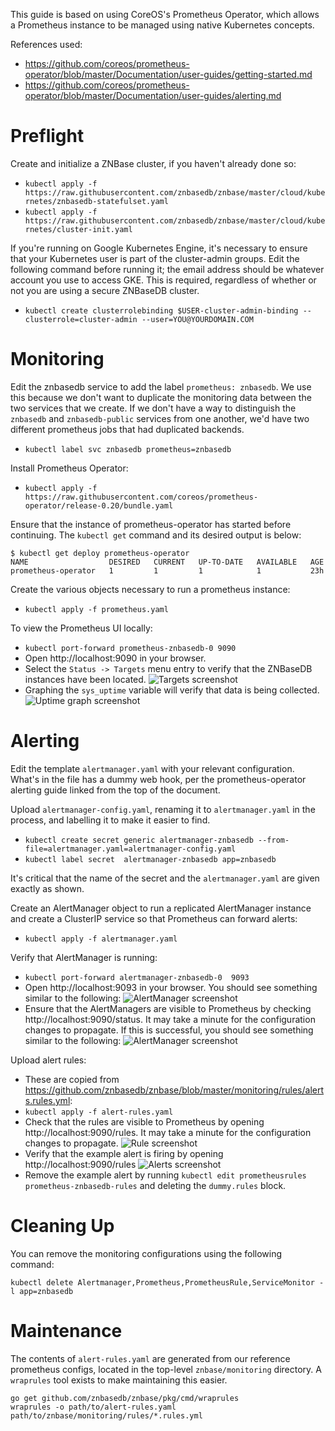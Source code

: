 This guide is based on using CoreOS's Prometheus Operator, which allows
a Prometheus instance to be managed using native Kubernetes concepts.


References used:
* https://github.com/coreos/prometheus-operator/blob/master/Documentation/user-guides/getting-started.md
* https://github.com/coreos/prometheus-operator/blob/master/Documentation/user-guides/alerting.md

# Preflight

Create and initialize a ZNBase cluster, if you haven't already done
so:
* `kubectl apply -f
https://raw.githubusercontent.com/znbasedb/znbase/master/cloud/kubernetes/znbasedb-statefulset.yaml`
* `kubectl apply -f
https://raw.githubusercontent.com/znbasedb/znbase/master/cloud/kubernetes/cluster-init.yaml`


If you're running on Google Kubernetes Engine, it's necessary to ensure
that your Kubernetes user is part of the cluster-admin groups.  Edit the
following command before running it; the email address should be
whatever account you use to access GKE.  This is required, regardless
of whether or not you are using a secure ZNBaseDB cluster.
* `kubectl create clusterrolebinding $USER-cluster-admin-binding
--clusterrole=cluster-admin --user=YOU@YOURDOMAIN.COM`

# Monitoring

Edit the znbasedb service to add the label `prometheus: znbasedb`.
We use this because we don't want to duplicate the monitoring data
between the two services that we create.  If we don't have a way to
distinguish the `znbasedb` and `znbasedb-public` services from
one another, we'd have two different prometheus jobs that had duplicated
backends.
* `kubectl label svc znbasedb prometheus=znbasedb`


Install Prometheus Operator:
* `kubectl apply -f
https://raw.githubusercontent.com/coreos/prometheus-operator/release-0.20/bundle.yaml`

Ensure that the instance of prometheus-operator has started before
continuing.  The `kubectl get` command and its desired output is below:
```
$ kubectl get deploy prometheus-operator
NAME                  DESIRED   CURRENT   UP-TO-DATE   AVAILABLE   AGE
prometheus-operator   1         1         1            1           23h
```

Create the various objects necessary to run a prometheus instance:
* `kubectl apply -f prometheus.yaml`

To view the Prometheus UI locally:
* `kubectl port-forward
prometheus-znbasedb-0 9090`
* Open http://localhost:9090 in your browser.
* Select the `Status -> Targets` menu entry to verify that the
  ZNBaseDB instances have been located.
  ![Targets screenshot](img/targets.png)
* Graphing the `sys_uptime` variable will verify that data is being
  collected. ![Uptime graph screenshot](img/graph.png)


# Alerting

Edit the template `alertmanager.yaml` with your relevant configuration.
What's in the file has a dummy web hook, per the prometheus-operator
alerting guide linked from the top of the document.

Upload `alertmanager-config.yaml`, renaming it to `alertmanager.yaml`
in the process, and labelling it to make it easier to find.
* `kubectl create secret generic
alertmanager-znbasedb --from-file=alertmanager.yaml=alertmanager-config.yaml`
* `kubectl label secret  alertmanager-znbasedb app=znbasedb`

It's critical that the name of the secret and the `alertmanager.yaml`
are given exactly as shown.

Create an AlertManager object to run a replicated AlertManager instance
and create a ClusterIP service so that Prometheus can forward alerts:
* `kubectl apply -f alertmanager.yaml`


Verify that AlertManager is running:
* `kubectl port-forward alertmanager-znbasedb-0  9093`
* Open http://localhost:9093 in your browser.  You should see something
  similar to the following:
  ![AlertManager screenshot](img/alertmanager.png)
* Ensure that the AlertManagers are visible to Prometheus by checking
  http://localhost:9090/status.  It may take a minute for the configuration
  changes to propagate.  If this is successful, you should see something
  similar to the following:
  ![AlertManager screenshot](img/status-alertmanagers.png)


Upload alert rules:
*  These are copied from https://github.com/znbasedb/znbase/blob/master/monitoring/rules/alerts.rules.yml:
* `kubectl apply -f alert-rules.yaml`
* Check that the rules are visible to Prometheus by opening
  http://localhost:9090/rules.  It may take a minute for the configuration
  changes to propagate. ![Rule screenshot](img/rules.png)
* Verify that the example alert is firing by opening
  http://localhost:9090/rules ![Alerts screenshot](img/alerts.png)
* Remove the example alert by running
  `kubectl edit prometheusrules prometheus-znbasedb-rules` and
  deleting the `dummy.rules` block.

# Cleaning Up

You can remove the monitoring configurations using the following command:

`kubectl delete Alertmanager,Prometheus,PrometheusRule,ServiceMonitor -l app=znbasedb`

# Maintenance

The contents of `alert-rules.yaml` are generated from our reference
prometheus configs, located in the top-level `znbase/monitoring`
directory.  A `wraprules` tool exists to make maintaining this easier.

```
go get github.com/znbasedb/znbase/pkg/cmd/wraprules
wraprules -o path/to/alert-rules.yaml path/to/znbase/monitoring/rules/*.rules.yml
```

